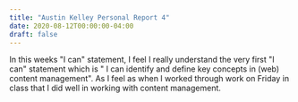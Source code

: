 ```yaml
---
title: "Austin Kelley Personal Report 4"
date: 2020-08-12T00:00:00-04:00
draft: false
---
```


In this weeks "I can" statement, I feel I really understand the very first "I can" statement which is " I can identify and define key concepts in (web) content management". As I feel as when I worked through work on Friday in class that I did well in working with content management.
